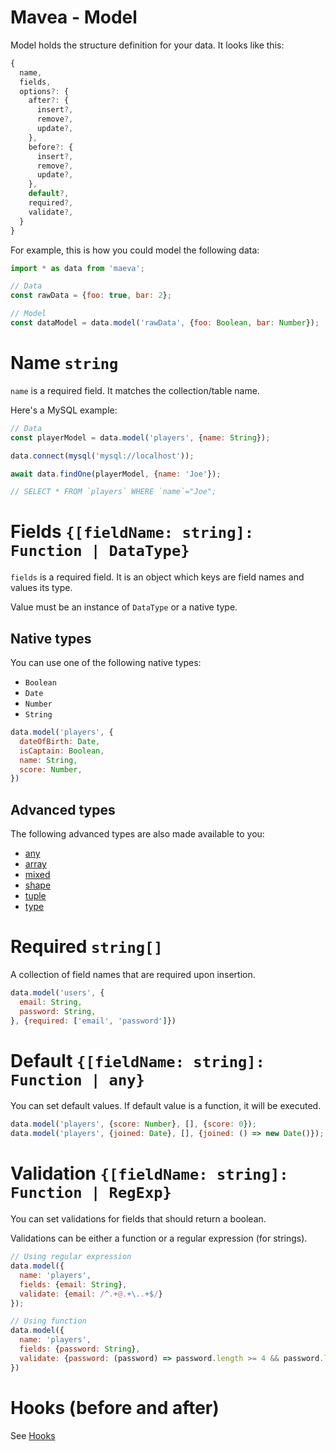 Mavea - Model
===

Model holds the structure definition for your data. It looks like this:

```javascript
{
  name,
  fields,
  options?: {
    after?: {
      insert?,
      remove?,
      update?,
    },
    before?: {
      insert?,
      remove?,
      update?,
    },
    default?,
    required?,
    validate?,
  }
}
```

For example, this is how you could model the following data:

```javascript
import * as data from 'maeva';

// Data
const rawData = {foo: true, bar: 2};

// Model
const dataModel = data.model('rawData', {foo: Boolean, bar: Number});
```

# Name `string`

`name` is a required field. It matches the collection/table name.

Here's a MySQL example:

```javascript
// Data
const playerModel = data.model('players', {name: String});

data.connect(mysql('mysql://localhost'));

await data.findOne(playerModel, {name: 'Joe'});

// SELECT * FROM `players` WHERE `name`="Joe";
```

# Fields `{[fieldName: string]: Function | DataType}`

`fields` is a required field. It is an object which keys are field names and values its type.

Value must be an instance of `DataType` or a native type.

## Native types

You can use one of the following native types:

- `Boolean`
- `Date`
- `Number`
- `String`

```javascript
data.model('players', {
  dateOfBirth: Date,
  isCaptain: Boolean,
  name: String,
  score: Number,
})
```

## Advanced types

The following advanced types are also made available to you:

- [any](../types/Any.md)
- [array](../types/Array.md)
- [mixed](../types/Mixed.md)
- [shape](../types/Shape.md)
- [tuple](../types/Tuple.md)
- [type](../types/Type.md)

# Required `string[]`

A collection of field names that are required upon insertion.

```javascript
data.model('users', {
  email: String,
  password: String,
}, {required: ['email', 'password']})
```

# Default `{[fieldName: string]: Function | any}`

You can set default values. If default value is a function, it will be executed.

```javascript
data.model('players', {score: Number}, [], {score: 0});
data.model('players', {joined: Date}, [], {joined: () => new Date()});
```

# Validation `{[fieldName: string]: Function | RegExp}`

You can set validations for fields that should return a boolean.

Validations can be either a function or a regular expression (for strings).

```javascript
// Using regular expression
data.model({
  name: 'players',
  fields: {email: String},
  validate: {email: /^.+@.+\..+$/}
});

// Using function
data.model({
  name: 'players',
  fields: {password: String},
  validate: {password: (password) => password.length >= 4 && password.length <= 16},
})
```

# Hooks (before and after)

See [Hooks](./Hooks.md)
